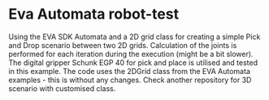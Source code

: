 # Eva Automata robot-test
Using the EVA SDK Automata and a 2D grid class for creating a simple Pick and Drop scenario between two 2D grids. Calculation of the joints is performed for each iteration during the execution (might be a bit slower). 
The digital gripper Schunk EGP 40 for pick and place is utilised and tested in this example. 
The  code uses the 2DGrid class from the EVA Automata examples - this is without any changes. Check another repository for 3D scenario with customised class.
